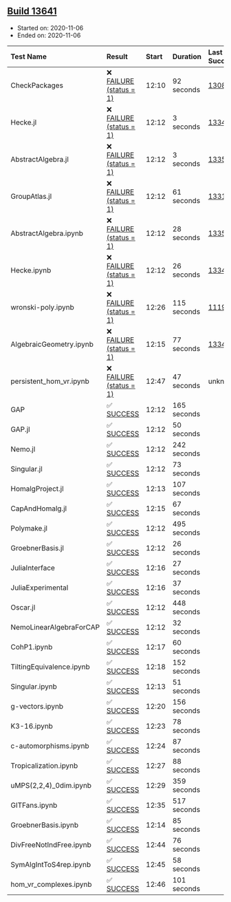 ## [Build 13641](https://oscarci.mathematik.uni-kl.de/job/oscar/13641/)

* Started on: 2020-11-06
* Ended on: 2020-11-06

| Test Name    | Result | Start | Duration | Last Success | First Failure |
|:-------------|:-------|:------|:---------|:-------------|:--------------|
| CheckPackages | ❌ [FAILURE (status = 1)](https://oscarci.mathematik.uni-kl.de/job/oscar/13641/artifact/logs/build-13641/CheckPackages.log) | 12:10 | 92 seconds | [13085](https://oscarci.mathematik.uni-kl.de/job/oscar/13085/) | [13086](https://oscarci.mathematik.uni-kl.de/job/oscar/13086/) |
| Hecke.jl | ❌ [FAILURE (status = 1)](https://oscarci.mathematik.uni-kl.de/job/oscar/13641/artifact/logs/build-13641/Hecke.jl.log) | 12:12 | 3 seconds | [13341](https://oscarci.mathematik.uni-kl.de/job/oscar/13341/) | [13342](https://oscarci.mathematik.uni-kl.de/job/oscar/13342/) |
| AbstractAlgebra.jl | ❌ [FAILURE (status = 1)](https://oscarci.mathematik.uni-kl.de/job/oscar/13641/artifact/logs/build-13641/AbstractAlgebra.jl.log) | 12:12 | 3 seconds | [13355](https://oscarci.mathematik.uni-kl.de/job/oscar/13355/) | [13356](https://oscarci.mathematik.uni-kl.de/job/oscar/13356/) |
| GroupAtlas.jl | ❌ [FAILURE (status = 1)](https://oscarci.mathematik.uni-kl.de/job/oscar/13641/artifact/logs/build-13641/GroupAtlas.jl.log) | 12:12 | 61 seconds | [13311](https://oscarci.mathematik.uni-kl.de/job/oscar/13311/) | [13312](https://oscarci.mathematik.uni-kl.de/job/oscar/13312/) |
| AbstractAlgebra.ipynb | ❌ [FAILURE (status = 1)](https://oscarci.mathematik.uni-kl.de/job/oscar/13641/artifact/logs/build-13641/AbstractAlgebra.ipynb.log) | 12:12 | 28 seconds | [13355](https://oscarci.mathematik.uni-kl.de/job/oscar/13355/) | [13356](https://oscarci.mathematik.uni-kl.de/job/oscar/13356/) |
| Hecke.ipynb | ❌ [FAILURE (status = 1)](https://oscarci.mathematik.uni-kl.de/job/oscar/13641/artifact/logs/build-13641/Hecke.ipynb.log) | 12:12 | 26 seconds | [13341](https://oscarci.mathematik.uni-kl.de/job/oscar/13341/) | [13342](https://oscarci.mathematik.uni-kl.de/job/oscar/13342/) |
| wronski-poly.ipynb | ❌ [FAILURE (status = 1)](https://oscarci.mathematik.uni-kl.de/job/oscar/13641/artifact/logs/build-13641/wronski-poly.ipynb.log) | 12:26 | 115 seconds | [11192](https://oscarci.mathematik.uni-kl.de/job/oscar/11192/) | [11193](https://oscarci.mathematik.uni-kl.de/job/oscar/11193/) |
| AlgebraicGeometry.ipynb | ❌ [FAILURE (status = 1)](https://oscarci.mathematik.uni-kl.de/job/oscar/13641/artifact/logs/build-13641/AlgebraicGeometry.ipynb.log) | 12:15 | 77 seconds | [13341](https://oscarci.mathematik.uni-kl.de/job/oscar/13341/) | [13342](https://oscarci.mathematik.uni-kl.de/job/oscar/13342/) |
| persistent_hom_vr.ipynb | ❌ [FAILURE (status = 1)](https://oscarci.mathematik.uni-kl.de/job/oscar/13641/artifact/logs/build-13641/persistent_hom_vr.ipynb.log) | 12:47 | 47 seconds | unknown | unknown |
| GAP | ✅ [SUCCESS](https://oscarci.mathematik.uni-kl.de/job/oscar/13641/artifact/logs/build-13641/GAP.log) | 12:12 | 165 seconds |  |  |
| GAP.jl | ✅ [SUCCESS](https://oscarci.mathematik.uni-kl.de/job/oscar/13641/artifact/logs/build-13641/GAP.jl.log) | 12:12 | 50 seconds |  |  |
| Nemo.jl | ✅ [SUCCESS](https://oscarci.mathematik.uni-kl.de/job/oscar/13641/artifact/logs/build-13641/Nemo.jl.log) | 12:12 | 242 seconds |  |  |
| Singular.jl | ✅ [SUCCESS](https://oscarci.mathematik.uni-kl.de/job/oscar/13641/artifact/logs/build-13641/Singular.jl.log) | 12:12 | 73 seconds |  |  |
| HomalgProject.jl | ✅ [SUCCESS](https://oscarci.mathematik.uni-kl.de/job/oscar/13641/artifact/logs/build-13641/HomalgProject.jl.log) | 12:13 | 107 seconds |  |  |
| CapAndHomalg.jl | ✅ [SUCCESS](https://oscarci.mathematik.uni-kl.de/job/oscar/13641/artifact/logs/build-13641/CapAndHomalg.jl.log) | 12:15 | 67 seconds |  |  |
| Polymake.jl | ✅ [SUCCESS](https://oscarci.mathematik.uni-kl.de/job/oscar/13641/artifact/logs/build-13641/Polymake.jl.log) | 12:12 | 495 seconds |  |  |
| GroebnerBasis.jl | ✅ [SUCCESS](https://oscarci.mathematik.uni-kl.de/job/oscar/13641/artifact/logs/build-13641/GroebnerBasis.jl.log) | 12:12 | 26 seconds |  |  |
| JuliaInterface | ✅ [SUCCESS](https://oscarci.mathematik.uni-kl.de/job/oscar/13641/artifact/logs/build-13641/JuliaInterface.log) | 12:16 | 27 seconds |  |  |
| JuliaExperimental | ✅ [SUCCESS](https://oscarci.mathematik.uni-kl.de/job/oscar/13641/artifact/logs/build-13641/JuliaExperimental.log) | 12:16 | 37 seconds |  |  |
| Oscar.jl | ✅ [SUCCESS](https://oscarci.mathematik.uni-kl.de/job/oscar/13641/artifact/logs/build-13641/Oscar.jl.log) | 12:12 | 448 seconds |  |  |
| NemoLinearAlgebraForCAP | ✅ [SUCCESS](https://oscarci.mathematik.uni-kl.de/job/oscar/13641/artifact/logs/build-13641/NemoLinearAlgebraForCAP.log) | 12:12 | 32 seconds |  |  |
| CohP1.ipynb | ✅ [SUCCESS](https://oscarci.mathematik.uni-kl.de/job/oscar/13641/artifact/logs/build-13641/CohP1.ipynb.log) | 12:17 | 60 seconds |  |  |
| TiltingEquivalence.ipynb | ✅ [SUCCESS](https://oscarci.mathematik.uni-kl.de/job/oscar/13641/artifact/logs/build-13641/TiltingEquivalence.ipynb.log) | 12:18 | 152 seconds |  |  |
| Singular.ipynb | ✅ [SUCCESS](https://oscarci.mathematik.uni-kl.de/job/oscar/13641/artifact/logs/build-13641/Singular.ipynb.log) | 12:13 | 51 seconds |  |  |
| g-vectors.ipynb | ✅ [SUCCESS](https://oscarci.mathematik.uni-kl.de/job/oscar/13641/artifact/logs/build-13641/g-vectors.ipynb.log) | 12:20 | 156 seconds |  |  |
| K3-16.ipynb | ✅ [SUCCESS](https://oscarci.mathematik.uni-kl.de/job/oscar/13641/artifact/logs/build-13641/K3-16.ipynb.log) | 12:23 | 78 seconds |  |  |
| c-automorphisms.ipynb | ✅ [SUCCESS](https://oscarci.mathematik.uni-kl.de/job/oscar/13641/artifact/logs/build-13641/c-automorphisms.ipynb.log) | 12:24 | 87 seconds |  |  |
| Tropicalization.ipynb | ✅ [SUCCESS](https://oscarci.mathematik.uni-kl.de/job/oscar/13641/artifact/logs/build-13641/Tropicalization.ipynb.log) | 12:27 | 88 seconds |  |  |
| uMPS(2,2,4)_0dim.ipynb | ✅ [SUCCESS](https://oscarci.mathematik.uni-kl.de/job/oscar/13641/artifact/logs/build-13641/uMPS-2-2-4-_0dim.ipynb.log) | 12:29 | 359 seconds |  |  |
| GITFans.ipynb | ✅ [SUCCESS](https://oscarci.mathematik.uni-kl.de/job/oscar/13641/artifact/logs/build-13641/GITFans.ipynb.log) | 12:35 | 517 seconds |  |  |
| GroebnerBasis.ipynb | ✅ [SUCCESS](https://oscarci.mathematik.uni-kl.de/job/oscar/13641/artifact/logs/build-13641/GroebnerBasis.ipynb.log) | 12:14 | 85 seconds |  |  |
| DivFreeNotIndFree.ipynb | ✅ [SUCCESS](https://oscarci.mathematik.uni-kl.de/job/oscar/13641/artifact/logs/build-13641/DivFreeNotIndFree.ipynb.log) | 12:44 | 76 seconds |  |  |
| SymAlgIntToS4rep.ipynb | ✅ [SUCCESS](https://oscarci.mathematik.uni-kl.de/job/oscar/13641/artifact/logs/build-13641/SymAlgIntToS4rep.ipynb.log) | 12:45 | 58 seconds |  |  |
| hom_vr_complexes.ipynb | ✅ [SUCCESS](https://oscarci.mathematik.uni-kl.de/job/oscar/13641/artifact/logs/build-13641/hom_vr_complexes.ipynb.log) | 12:46 | 101 seconds |  |  |
